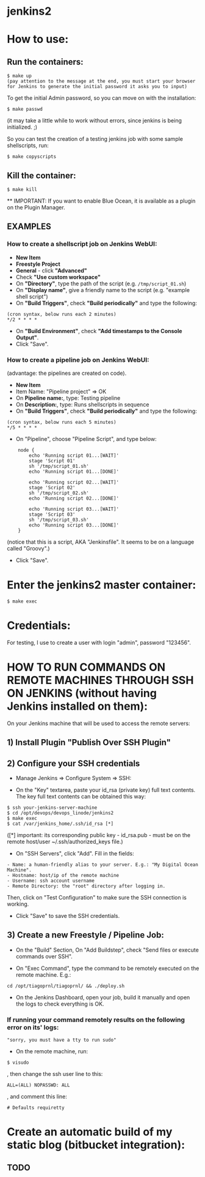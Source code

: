 # jenkins2

# How to use:

## Run the containers:

    $ make up
    (pay attention to the message at the end, you must start your browser for Jenkins to generate the initial password it asks you to input)

To get the initial Admin password, so you can move on with the
installation:

    $ make passwd

(it may take a little while to work without errors, since jenkins is being initialized. ;)    

So you can test the creation of a testing jenkins job with some sample shellscripts, run:

    $ make copyscripts

## Kill the container:
    $ make kill

** IMPORTANT: If you want to enable Blue Ocean, it is available as a plugin on the Plugin Manager.    


## EXAMPLES

### How to create a shellscript job on Jenkins WebUI:
- **New Item**
- **Freestyle Project**
- **General** - click **"Advanced"**
- Check **"Use custom workspace"**
- On **"Directory"**, type the path of the script (e.g. ```/tmp/script_01.sh```)
- On **"Display name"**, give a friendly name to the script (e.g. "example shell script")
- On **"Build Triggers"**, check **"Build periodically"** and type the following:
```
(cron syntax, below runs each 2 minutes)
*/2 * * * *
```
- On **"Build Environment"**, check **"Add timestamps to the Console Output"**.
- Click "Save".

### How to create a pipeline job on Jenkins WebUI:
(advantage: the pipelines are created on code).
- **New Item**
- Item Name: "Pipeline project" => OK
- On **Pipeline name:**, type: Testing pipeline
- On **Description:**, type: Runs shellscripts in sequence
- On **"Build Triggers"**, check **"Build periodically"** and type the following:
```
(cron syntax, below runs each 5 minutes)
*/5 * * * *
```
- On "Pipeline", choose "Pipeline Script", and type below:
```
    node {
        echo 'Running script 01...[WAIT]'
        stage 'Script 01'
        sh '/tmp/script_01.sh'
        echo 'Running script 01...[DONE]'   

        echo 'Running script 02...[WAIT]'   
        stage 'Script 02'
        sh '/tmp/script_02.sh'
        echo 'Running script 02...[DONE]'   

        echo 'Running script 03...[WAIT]'      
        stage 'Script 03'
        sh '/tmp/script_03.sh'
        echo 'Running script 03...[DONE]'         
    }
```
(notice that this is a script, AKA "Jenkinsfile". It seems to be on a
language called "Groovy".)
- Click "Save".

# Enter the jenkins2 master container:

    $ make exec    

# Credentials:

For testing, I use to create a user with login "admin", password "123456".

# HOW TO RUN COMMANDS ON REMOTE MACHINES THROUGH SSH ON JENKINS (without having Jenkins installed on them):

On your Jenkins machine that will be used to access the remote servers:

## 1) Install Plugin "Publish Over SSH Plugin"

## 2) Configure your SSH credentials
- Manage Jenkins => Configure System => SSH:

- On the "Key" textarea, paste your id_rsa (private key) full text contents. The key full text contents can be obtained this way:

```
$ ssh your-jenkins-server-machine
$ cd /opt/devops/devops_linode/jenkins2
$ make exec
$ cat /var/jenkins_home/.ssh/id_rsa [*]
```

([*] important: its corresponding public key - id_rsa.pub - must be on the remote host/user ~/.ssh/authorized_keys file.)

- On "SSH Servers", click "Add". Fill in the fields:

```
- Name: a human-friendly alias to your server. E.g.: "My Digital Ocean Machine".
- Hostname: host/ip of the remote machine
- Username: ssh account username
- Remote Directory: the "root" directory after logging in.
```

Then, click on "Test Configuration" to make sure the SSH connection is working.

- Click "Save" to save the SSH credentials.

## 3) Create a new Freestyle / Pipeline Job:

- On the "Build" Section, On "Add Buildstep", check "Send files or execute commands over SSH".

- On "Exec Command", type the command to be remotely executed on the remote machine. E.g.:

```
cd /opt/tiagoprnl/tiagoprnl/ && ./deploy.sh
```

- On the Jenkins Dashboard, open your job, build it manually and open the logs to check everything is OK.

###  If running your command remotely results on the following error on its' logs:

```
"sorry, you must have a tty to run sudo"
```

- On the remote machine, run:

```
$ visudo
```

, then change the ssh user line to this:

```
ALL=(ALL) NOPASSWD: ALL
```

, and comment this line:

```
# Defaults requiretty
```

# Create an automatic build of my static blog (bitbucket integration):

## TODO
